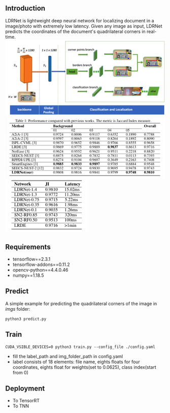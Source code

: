 ## Introduction
LDRNet is lightweight deep neural network for localizing document in a image/photo with extremely low latency. Given any image as input, LDRNet predicts the coordinates of the document's quadrilateral corners in real-time.
![network](figs/architecture.png)
![JI on icdar2015 smartphone](figs/ji.png)![lantency](figs/speed.png)
## Requirements
* tensorflow==2.3.1
* tensorflow-addons==0.11.2
* opencv-python==4.4.0.46
* numpy==1.18.5

## Predict
A simple example for predicting the quadrilateral corners of the image in <em>imgs</em> folder:
```
python3 predict.py
```

## Train
```
CUDA_VSIBLE_DEVICES=0 python3 train.py --config_file ./config.yaml
```
* fill the label_path and img_folder_path in config.yaml
* label consists of 18 elements: file name, eights floats for four coordinates, eights float for weights(set to 0.0625), class index(start from 0)

## Deployment
* To TensorRT
* To TNN
